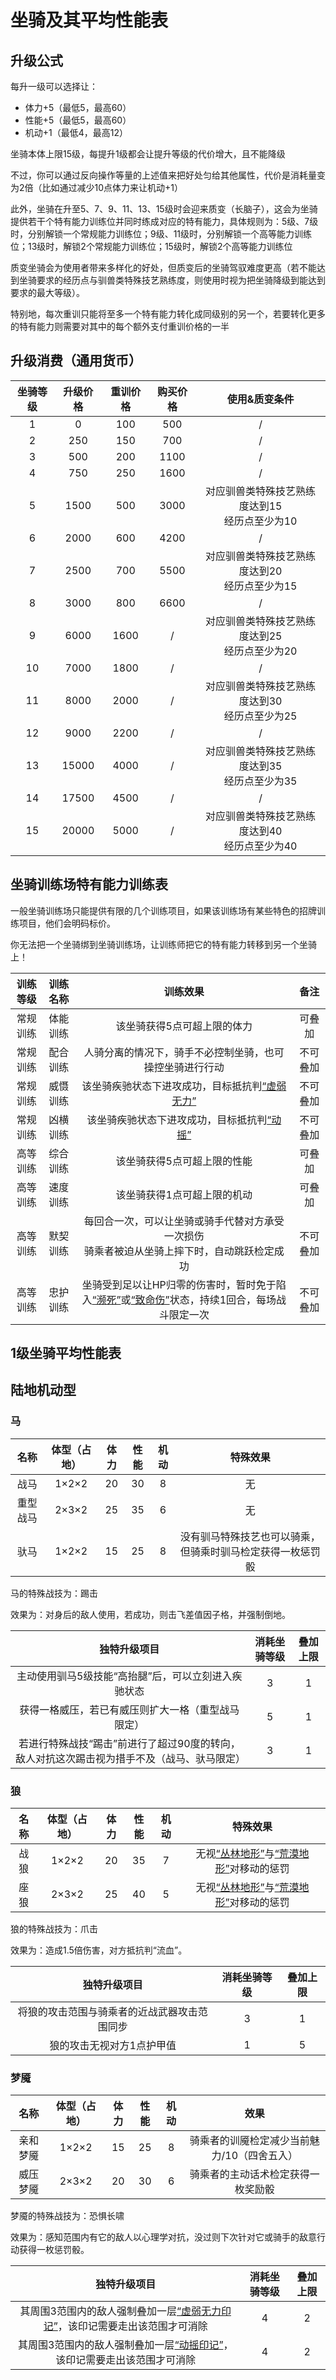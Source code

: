 # 坐骑及其平均性能表

## 升级公式

每升一级可以选择让：

* 体力+5（最低5，最高60）
* 性能+5（最低5，最高60）
* 机动+1（最低4，最高12）

坐骑本体上限15级，每提升1级都会让提升等级的代价增大，且不能降级

不过，你可以通过反向操作等量的上述值来把好处匀给其他属性，代价是消耗量变为2倍（比如通过减少10点体力来让机动+1）

此外，坐骑在升至5、7、9、11、13、15级时会迎来质变（长脑子），这会为坐骑提供若干个特有能力训练位并同时练成对应的特有能力，具体规则为：5级、7级时，分别解锁一个常规能力训练位；9级、11级时，分别解锁一个高等能力训练位；13级时，解锁2个常规能力训练位；15级时，解锁2个高等能力训练位

质变坐骑会为使用者带来多样化的好处，但质变后的坐骑驾驭难度更高（若不能达到坐骑要求的经历点与驯兽类特殊技艺熟练度，则使用时视为把坐骑降级到能达到要求的最大等级）。

特别地，每次重训只能将至多一个特有能力转化成同级别的另一个，若要转化更多的特有能力则需要对其中的每个额外支付重训价格的一半

## 升级消费（通用货币）

坐骑等级|升级价格|重训价格|购买价格|使用&质变条件
:--:|:--:|:--:|:--:|:--:
1|0|100|500|/
2|250|150|700|/
3|500|200|1100|/
4|750|250|1600|/
5|1500|500|3000|对应驯兽类特殊技艺熟练度达到15<br>经历点至少为10
6|2000|600|4200|/
7|2500|700|5500|对应驯兽类特殊技艺熟练度达到20<br>经历点至少为15
8|3000|800|6600|/
9|6000|1600|/|对应驯兽类特殊技艺熟练度达到25<br>经历点至少为20
10|7000|1800|/|/
11|8000|2000|/|对应驯兽类特殊技艺熟练度达到30<br>经历点至少为25
12|9000|2200|/|/
13|15000|4000|/|对应驯兽类特殊技艺熟练度达到35<br>经历点至少为35
14|17500|4500|/|/
15|20000|5000|/|对应驯兽类特殊技艺熟练度达到40<br>经历点至少为40

## 坐骑训练场特有能力训练表

一般坐骑训练场只能提供有限的几个训练项目，如果该训练场有某些特色的招牌训练项目，他们会明码标价。

你无法把一个坐骑绑到坐骑训练场，让训练师把它的特有能力转移到另一个坐骑上！

训练等级|训练名称|训练效果|备注
:--:|:--:|:--:|:--:
常规训练|体能训练|该坐骑获得5点可超上限的体力|可叠加
常规训练|配合训练|人骑分离的情况下，骑手不必控制坐骑，也可操控坐骑进行行动|不可叠加
常规训练|威慑训练|该坐骑疾驰状态下进攻成功，目标抵抗判<a href="../../status/normal/#虚弱无力" target="_blank">“虚弱无力”</a>|不可叠加
常规训练|凶横训练|该坐骑疾驰状态下进攻成功，目标抵抗判<a href="../../status/normal/#动摇" target="_blank">“动摇”</a>|不可叠加
高等训练|综合训练|该坐骑获得5点可超上限的性能|可叠加
高等训练|速度训练|该坐骑获得1点可超上限的机动|可叠加
高等训练|默契训练|每回合一次，可以让坐骑或骑手代替对方承受一次损伤<br>骑乘者被迫从坐骑上摔下时，自动跳跃检定成功|不可叠加
高等训练|忠护训练|坐骑受到足以让HP归零的伤害时，暂时免于陷入<a href="../../../../status/normal/#濒死" target="_blank">“濒死”</a>或<a href="../../../../status/normal/#致命伤" target="_blank">“致命伤”</a>状态，持续1回合，每场战斗限定一次|不可叠加

## 1级坐骑平均性能表

## 陆地机动型

### 马

名称|体型（占地）|体力|性能|机动|特殊效果
:--:|:--:|:--:|:--:|:--:|:--:
战马|1×2×2|20|30|8|无
重型战马|2×3×2|25|35|6|无
驮马|1×2×2|15|25|8|没有驯马特殊技艺也可以骑乘，但骑乘时驯马检定获得一枚惩罚骰

马的特殊战技为：踢击

效果为：对身后的敌人使用，若成功，则击飞差值因子格，并强制倒地。

独特升级项目|消耗坐骑等级|叠加上限
:--:|:--:|:--:
主动使用驯马5级技能“高抬腿”后，可以立刻进入疾驰状态|3|1
获得一格威压，若已有威压则扩大一格（重型战马限定）|5|1
若进行特殊战技“踢击”前进行了超过90度的转向，敌人对抗这次踢击视为措手不及（战马、驮马限定）|3|1

### 狼

名称|体型（占地）|体力|性能|机动|特殊效果
:--:|:--:|:--:|:--:|:--:|:--:
战狼|1×2×2|20|35|7|无视<a href="../../status/terrain/#丛林地形" target="_blank">“丛林地形”</a>与<a href="../../status/terrain/#荒漠地形" target="_blank">“荒漠地形”</a>对移动的惩罚
座狼|2×3×2|25|40|5|无视<a href="../../status/terrain/#丛林地形" target="_blank">“丛林地形”</a>与<a href="../../status/terrain/#荒漠地形" target="_blank">“荒漠地形”</a>对移动的惩罚

狼的特殊战技为：爪击

效果为：造成1.5倍伤害，对方抵抗判“流血”。

独特升级项目|消耗坐骑等级|叠加上限
:--:|:--:|:--:
将狼的攻击范围与骑乘者的近战武器攻击范围同步|3|1
狼的攻击无视对方1点护甲值|1|5

### 梦魇

名称|体型（占地）|体力|性能|机动|效果
:--:|:--:|:--:|:--:|:--:|:--:
亲和梦魇|1×2×2|15|25|8|骑乘者的训魇检定减少当前魅力/10（四舍五入）
威压梦魇|2×3×2|20|30|6|骑乘者的主动话术检定获得一枚奖励骰

梦魇的特殊战技为：恐惧长啸

效果为：感知范围内有它的敌人以心理学对抗，没过则下次针对它或骑手的敌意行动获得一枚惩罚骰。

独特升级项目|消耗坐骑等级|叠加上限
:--:|:--:|:--:
其周围3范围内的敌人强制叠加一层<a href="../../status/mark/#虚弱无力印记" target="_blank">“虚弱无力印记”</a>，该印记需要走出该范围才可消除|4|2
其周围3范围内的敌人强制叠加一层<a href="../../status/mark/#动摇印记" target="_blank">“动摇印记”</a>，该印记需要走出该范围才可消除|4|2
